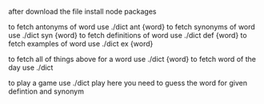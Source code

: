 after download the file install node packages

to fetch antonyms of word use ./dict ant {word}
to fetch synonyms of word use ./dict syn {word}
to fetch definitions of word use ./dict def {word}
to fetch examples of word use ./dict ex {word}

to fetch all of things above for a word use ./dict {word}
to fetch word of the day use ./dict

to play a game use ./dict play here you need to guess the word for given defintion and synonym



